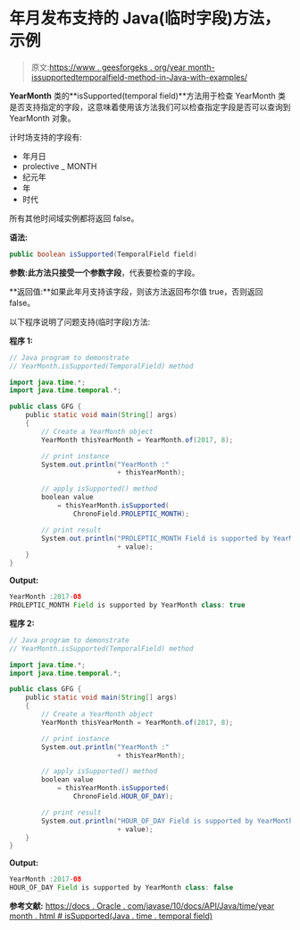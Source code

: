 # 年月发布支持的 Java(临时字段)方法，示例

> 原文:[https://www . geesforgeks . org/year month-issupportedtemporalfield-method-in-Java-with-examples/](https://www.geeksforgeeks.org/yearmonth-issupportedtemporalfield-method-in-java-with-examples/)

**YearMonth** 类的**isSupported(temporal field)**方法用于检查 YearMonth 类是否支持指定的字段，这意味着使用该方法我们可以检查指定字段是否可以查询到 YearMonth 对象。

计时场支持的字段有:

*   年月日
*   prolective _ MONTH
*   纪元年
*   年
*   时代

所有其他时间域实例都将返回 false。

**语法:**

```java
public boolean isSupported(TemporalField field)

```

**参数:**此方法只接受一个参数**字段**，代表要检查的字段。

**返回值:**如果此年月支持该字段，则该方法返回布尔值 true，否则返回 false。

以下程序说明了问题支持(临时字段)方法:

**程序 1:**

```java
// Java program to demonstrate
// YearMonth.isSupported(TemporalField) method

import java.time.*;
import java.time.temporal.*;

public class GFG {
    public static void main(String[] args)
    {
        // Create a YearMonth object
        YearMonth thisYearMonth = YearMonth.of(2017, 8);

        // print instance
        System.out.println("YearMonth :"
                           + thisYearMonth);

        // apply isSupported() method
        boolean value
            = thisYearMonth.isSupported(
                ChronoField.PROLEPTIC_MONTH);

        // print result
        System.out.println("PROLEPTIC_MONTH Field is supported by YearMonth class: "
                           + value);
    }
}
```

**Output:**

```java
YearMonth :2017-08
PROLEPTIC_MONTH Field is supported by YearMonth class: true

```

**程序 2:**

```java
// Java program to demonstrate
// YearMonth.isSupported(TemporalField) method

import java.time.*;
import java.time.temporal.*;

public class GFG {
    public static void main(String[] args)
    {
        // Create a YearMonth object
        YearMonth thisYearMonth = YearMonth.of(2017, 8);

        // print instance
        System.out.println("YearMonth :"
                           + thisYearMonth);

        // apply isSupported() method
        boolean value
            = thisYearMonth.isSupported(
                ChronoField.HOUR_OF_DAY);

        // print result
        System.out.println("HOUR_OF_DAY Field is supported by YearMonth class: "
                           + value);
    }
}
```

**Output:**

```java
YearMonth :2017-08
HOUR_OF_DAY Field is supported by YearMonth class: false

```

**参考文献:**
[https://docs . Oracle . com/javase/10/docs/API/Java/time/year month . html # isSupported(Java . time . temporal field)](https://docs.oracle.com/javase/10/docs/api/java/time/YearMonth.html#isSupported(java.time.temporal.TemporalField))